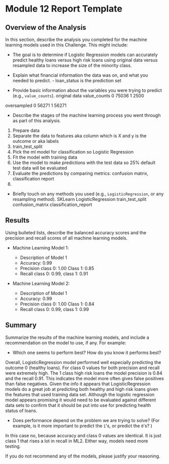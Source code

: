 # Module 12 Report Template

## Overview of the Analysis

In this section, describe the analysis you completed for the machine learning models used in this Challenge. This might include:

* The goal is to determine if Logistic Regression models can accurately predict healthy loans versus high risk loans using original data versus resampled data to increase the size of the minority class.

* Explain what financial information the data was on, and what you needed to predict. - loan_status is the prediction set

* Provide basic information about the variables you were trying to predict (e.g., `value_counts`).
original data
value_counts
0    75036
1     2500

oversampled
0    56271
1    56271

* Describe the stages of the machine learning process you went through as part of this analysis.
1. Prepare data
2. Separate the data to features aka column which is X and y is the outcome or aka labels
3. train_test_split
4. Pick the ml model for classification so Logistic Regression
5. Fit the model with training data
6. Use the model to make predictions with the test data so 25% default test data will be evaluated
7. Evaluate the predictions by comparing metrics: confusion matrix, classification report
8.

* Briefly touch on any methods you used (e.g., `LogisticRegression`, or any resampling method).
SKLearn
LogisticRegression
train_test_split
confusion_matrix
classification_report


## Results

Using bulleted lists, describe the balanced accuracy scores and the precision and recall scores of all machine learning models.

* Machine Learning Model 1:
  * Description of Model 1 
  * Accuracy: 0.99
  * Precision class 0: 1.00 Class 1: 0.85
  * Recall class 0: 0.99, class 1: 0.91



* Machine Learning Model 2:
  * Description of Model 1 
  * Accuracy: 0.99
  * Precision class 0: 1.00 Class 1: 0.84
  * Recall class 0: 0.99, class 1: 0.99
## Summary

Summarize the results of the machine learning models, and include a recommendation on the model to use, if any. For example:
* Which one seems to perform best? How do you know it performs best?

 Overall, LogisticRegression model performed well especially predicting the outcome 0 (healthy loans). For class 0 values for both precision and recall were extremely high.
 The 1 class high risk loans the model precision is 0.84 and the recall 0.91. This indicates the model more often gives false positives than false negatives.
 Given the info it appears that LogisticRegression models do a great job at predicting both healthy and high risk loans given the features that used training data set.
 Although the logistic regression model appears promising it would need to be evaluated against different data sets to confirm that it should be put into use for predicting health status of loans.

* Does performance depend on the problem we are trying to solve? (For example, is it more important to predict the `1`'s, or predict the `0`'s? )

In this case no, because accuracy and class 0 values are identical. It is just class 1 that rises a lot in recall in ML2. Either way, models need more testing.

If you do not recommend any of the models, please justify your reasoning.